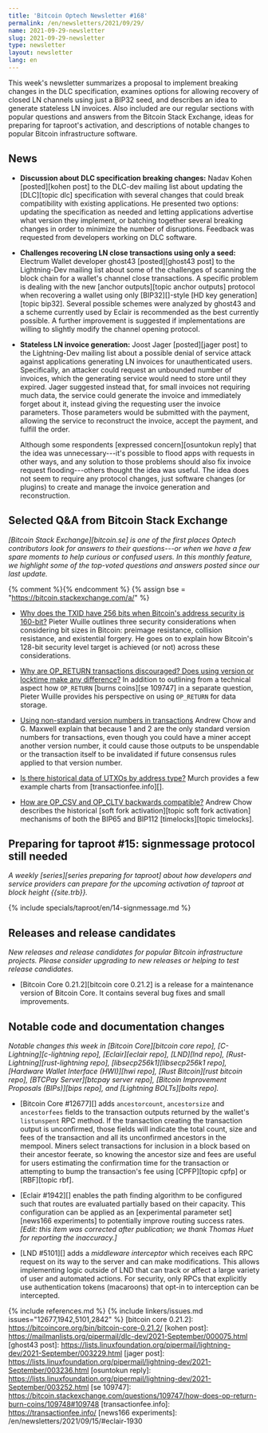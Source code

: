 ```yaml
---
title: 'Bitcoin Optech Newsletter #168'
permalink: /en/newsletters/2021/09/29/
name: 2021-09-29-newsletter
slug: 2021-09-29-newsletter
type: newsletter
layout: newsletter
lang: en
---
```

This week's newsletter summarizes a proposal to implement breaking
changes in the DLC specification, examines options for allowing recovery
of closed LN channels using just a BIP32 seed, and describes an idea to
generate stateless LN invoices.  Also included are our regular sections
with popular questions and answers from the Bitcoin Stack Exchange,
ideas for preparing for taproot's activation, and descriptions of
notable changes to popular Bitcoin infrastructure software.

## News

- **Discussion about DLC specification breaking changes:** Nadav Kohen
  [posted][kohen post] to the DLC-dev mailing list about updating the
  [DLC][topic dlc] specification with several changes that could break
  compatibility with existing applications.  He presented two options:
  updating the specification as needed and letting applications
  advertise what version they implement, or batching together several
  breaking changes in order to minimize the number of disruptions.
  Feedback was requested from developers working on DLC software.

<!-- confirmed on IRC that "ghost43" (all lowercase) is how they'd like to be attributed -->

- **Challenges recovering LN close transactions using only a seed:**
  Electrum Wallet developer ghost43 [posted][ghost43 post] to the
  Lightning-Dev mailing list about some of the challenges of scanning
  the block chain for a wallet's channel close transactions.  A specific
  problem is dealing with the new [anchor outputs][topic anchor outputs]
  protocol when recovering a wallet using only [BIP32][]-style [HD key
  generation][topic bip32].  Several possible schemes were analyzed by
  ghost43 and a scheme currently used by Eclair is recommended as the
  best currently possible.  A further improvement is suggested if
  implementations are willing to slightly modify the channel opening
  protocol.

- **Stateless LN invoice generation:** Joost Jager [posted][jager post]
  to the Lightning-Dev mailing list about a possible denial of service
  attack against applications generating LN invoices for unauthenticated
  users.  Specifically, an attacker could request an unbounded number of
  invoices, which the generating service would need to store until they
  expired.  Jager suggested instead that, for small invoices not
  requiring much data, the service could generate the invoice and
  immediately forget about it, instead giving the requesting user the
  invoice parameters.  Those parameters would be submitted with the
  payment, allowing the service to reconstruct the invoice, accept the
  payment, and fulfill the order.

  Although some respondents [expressed concern][osuntokun reply] that
  the idea was unnecessary---it's possible to flood apps with requests
  in other ways, and any solution to those problems should also fix
  invoice request flooding---others thought the idea was useful.  The
  idea does not seem to require any protocol changes, just software
  changes (or plugins) to create and manage the invoice generation and
  reconstruction.

## Selected Q&A from Bitcoin Stack Exchange

*[Bitcoin Stack Exchange][bitcoin.se] is one of the first places Optech
contributors look for answers to their questions---or when we have a
few spare moments to help curious or confused users.  In
this monthly feature, we highlight some of the top-voted questions and
answers posted since our last update.*

{% comment %}<!-- https://bitcoin.stackexchange.com/search?tab=votes&q=created%3a1m..%20is%3aanswer -->{% endcomment %}
{% assign bse = "https://bitcoin.stackexchange.com/a/" %}

- [Why does the TXID have 256 bits when Bitcoin's address security is 160-bit?]({{bse}}109652)
  Pieter Wuille outlines three security considerations when considering bit
  sizes in Bitcoin: preimage resistance, collision resistance, and existential
  forgery. He goes on to explain how Bitcoin's 128-bit security level target is
  achieved (or not) across these considerations.

- [Why are OP_RETURN transactions discouraged? Does using version or locktime make any difference?]({{bse}}108389)
  In addition to outlining from a technical aspect how `OP_RETURN` [burns
  coins][se 109747] in a separate question, Pieter Wuille provides his
  perspective on using `OP_RETURN` for data storage.

- [Using non-standard version numbers in transactions]({{bse}}108248)
  Andrew Chow and G. Maxwell explain that because 1 and 2 are the only standard
  version numbers for transactions, even though you could have a miner accept
  another version number, it could cause those outputs to be unspendable or the
  transaction itself to be invalidated if future consensus rules applied to that
  version number.

- [Is there historical data of UTXOs by address type?]({{bse}}109776)
  Murch provides a few example charts from [transactionfee.info][].

- [How are OP_CSV and OP_CLTV backwards compatible?]({{bse}}109834)
  Andrew Chow describes the historical [soft fork activation][topic soft fork
  activation] mechanisms of both the BIP65 and BIP112 [timelocks][topic timelocks].

## Preparing for taproot #15: signmessage protocol still needed

*A weekly [series][series preparing for taproot] about how developers
and service providers can prepare for the upcoming activation of taproot
at block height {{site.trb}}.*

{% include specials/taproot/en/14-signmessage.md %}

## Releases and release candidates

*New releases and release candidates for popular Bitcoin infrastructure
projects.  Please consider upgrading to new releases or helping to test
release candidates.*

- [Bitcoin Core 0.21.2][bitcoin core 0.21.2] is a release
  for a maintenance version of Bitcoin Core.  It contains several bug
  fixes and small improvements.

## Notable code and documentation changes

*Notable changes this week in [Bitcoin Core][bitcoin core repo],
[C-Lightning][c-lightning repo], [Eclair][eclair repo], [LND][lnd repo],
[Rust-Lightning][rust-lightning repo], [libsecp256k1][libsecp256k1
repo], [Hardware Wallet Interface (HWI)][hwi repo],
[Rust Bitcoin][rust bitcoin repo], [BTCPay Server][btcpay server repo],
[Bitcoin Improvement Proposals (BIPs)][bips repo], and [Lightning
BOLTs][bolts repo].*

- [Bitcoin Core #12677][] adds `ancestorcount`, `ancestorsize` and
  `ancestorfees` fields to the transaction outputs returned by the wallet's
  `listunspent` RPC method. If the transaction creating the transaction output is
  unconfirmed, those fields will indicate the total count, size and fees
  of the transaction and all its unconfirmed ancestors in the mempool.
  Miners select transactions for inclusion in a block based on their ancestor
  feerate, so knowing the ancestor size and fees are useful for users estimating
  the confirmation time for the transaction or attempting to bump the transaction's
  fee using [CPFP][topic cpfp] or [RBF][topic rbf].

- [Eclair #1942][] enables the path finding algorithm to be configured such that
  routes are evaluated partially based on their capacity. This configuration can be applied as
  an [experimental parameter set][news166 experiments] to potentially improve
  routing success rates.  *[Edit: this item was corrected after
  publication; we thank Thomas Huet for reporting the inaccuracy.]*

- [LND #5101][] adds a *middleware interceptor* which receives each RPC
  request on its way to the server and can make modifications.  This
  allows implementing logic outside of LND that can track or affect a
  large variety of user and automated actions.  For security, only RPCs
  that explicitly use authentication tokens (macaroons) that opt-in to
  interception can be intercepted.

{% include references.md %}
{% include linkers/issues.md issues="12677,1942,5101,2842" %}
[bitcoin core 0.21.2]: https://bitcoincore.org/bin/bitcoin-core-0.21.2/
[kohen post]: https://mailmanlists.org/pipermail/dlc-dev/2021-September/000075.html
[ghost43 post]: https://lists.linuxfoundation.org/pipermail/lightning-dev/2021-September/003229.html
[jager post]: https://lists.linuxfoundation.org/pipermail/lightning-dev/2021-September/003236.html
[osuntokun reply]: https://lists.linuxfoundation.org/pipermail/lightning-dev/2021-September/003252.html
[se 109747]: https://bitcoin.stackexchange.com/questions/109747/how-does-op-return-burn-coins/109748#109748
[transactionfee.info]: https://transactionfee.info/
[news166 experiments]: /en/newsletters/2021/09/15/#eclair-1930
